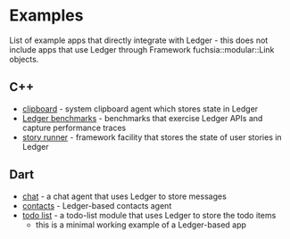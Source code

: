 # Examples

List of example apps that directly integrate with Ledger - this does not include
apps that use Ledger through Framework fuchsia::modular::Link objects.

## C++

 * [clipboard] - system clipboard agent which stores state in Ledger
 * [Ledger benchmarks] - benchmarks that exercise Ledger APIs and capture
   performance traces
 * [story runner] - framework facility that stores the state of user stories in
   Ledger

## Dart

 * [chat] - a chat agent that uses Ledger to store messages
 * [contacts] - Ledger-based contacts agent
 * [todo list] - a todo-list module that uses Ledger to store the todo items
   * this is a minimal working example of a Ledger-based app

[chat]: https://fuchsia.googlesource.com/topaz/+/master/app/chat/
[clipboard]: /bin/agents/clipboard/
[contacts]: https://fuchsia.googlesource.com/topaz/+/master/app/contacts/
[Ledger benchmarks]: /bin/ledger/tests/benchmark
[story runner]: /bin/sessionmgr/story_runner/
[todo list]: https://fuchsia.googlesource.com/topaz/+/master/examples/ledger/todo_list/
